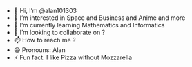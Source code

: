 - 👋 Hi, I’m @alan101303
- 👀 I’m interested in Space and Business and Anime and more
- 🌱 I’m currently learning Mathematics and Informatics
- 💞️ I’m looking to collaborate on ?
- 📫 How to reach me ?
- 😄 Pronouns: Alan
- ⚡ Fun fact: I like Pizza without Mozzarella

<!---
alan101303/alan101303 is a ✨ special ✨ repository because its `README.md` (this file) appears on your GitHub profile.
You can click the Preview link to take a look at your changes.
--->
